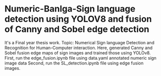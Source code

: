 # Numeric-Banlga-Sign language detection using YOLOV8 and fusion of Canny and Sobel edge detection
It's a Final year thesis work. Topic: Numerical Sign language Detection and Recognition for Human-Computer interaction. Here, generated Canny and Sobel fusion edge maps of sign images and trained those using YOLOv8.
First, run the edge_fusion.ipynb file using data.yaml annotated numeric sign image data
Second, run the SL_detection.ipynb file using edge fusion images.
